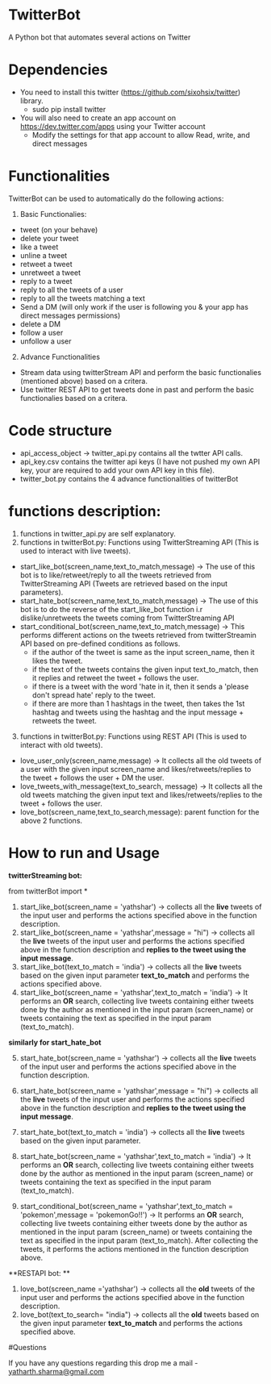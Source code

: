 # TwitterBot

A Python bot that automates several actions on Twitter

# Dependencies

- You need to install this twitter (https://github.com/sixohsix/twitter) library.
   - sudo pip install twitter
- You will also need to create an app account on https://dev.twitter.com/apps using your Twitter account
  - Modify the settings for that app account to allow Read, write, and direct messages

# Functionalities

TwitterBot can be used to automatically do the following actions:

1. Basic Functionalies:
 - tweet (on your behave)
 - delete your tweet
 - like a tweet
 - unline a tweet
 - retweet a tweet
 - unretweet a tweet
 - reply to a tweet
 - reply to all the tweets of a user
 - reply to all the tweets matching a text
 - Send a DM (will only work if the user is following you & your app has direct messages permissions)
 - delete a DM
 - follow a user
 - unfollow a user
2. Advance Functionalities
 - Stream data using twitterStream API and perform the basic functionalies (mentioned above) based on a critera.
 - Use twitter REST API to get tweets done in past and perform the basic functionalies based on a critera.


# Code structure
 - api_access_object -> twitter_api.py contains all the twtter API calls.
 - api_key.csv contains the twitter api keys (I have not pushed my own API key, your are required to add your own API key in this file).
 - twitter_bot.py contains the 4 advance functionalities of twitterBot

# functions description:
1. functions in twitter_api.py are self explanatory.
2. functions in twitterBot.py: Functions using TwitterStreaming API (This is used to interact with live tweets).
 - start_like_bot(screen_name,text_to_match,message) -> The use of this bot is to like/retweet/reply to all the tweets retrieved from TwitterStreaming API (Tweets are retrieved based on the input parameters).
 - start_hate_bot(screen_name,text_to_match,message) -> The use of this bot is to do the reverse of the start_like_bot function i.r dislike/unretweets the tweets coming from TwitterStreaming API
 - start_conditional_bot(screen_name,text_to_match,message) -> This performs different actions on the tweets retrieved from twitterStreamin API based on pre-defined conditions as follows.
    - if the author of the tweet is same as the input screen_name, then it likes the tweet.
    - if the text of the tweets contains the given input text_to_match, then it replies and retweet the tweet + follows the user.
    - if there is a tweet with the word 'hate in it, then it sends a 'please don't spread hate' reply to the tweet.
    - if there are more than 1 hashtags in the tweet, then takes the 1st hashtag and tweets using the hashtag and the input message + retweets the tweet.
3. functions in twitterBot.py: Functions using REST API (This is used to interact with old tweets).
  - love_user_only(screen_name,message) -> It collects all the old tweets of a user with the given input screen_name and likes/retweets/replies to the tweet + follows the user + DM the user.
  - love_tweets_with_message(text_to_search, message) -> It collects all the old tweets matching the given input text and likes/retweets/replies to the tweet + follows the user.
  - love_bot(screen_name,text_to_search,message): parent function for the above 2 functions.

# How to run and Usage

 **twitterStreaming bot:**

from twitterBot import *

1. start_like_bot(screen_name = 'yathshar') -> collects all the **live** tweets of the input user and performs the actions specified above in the function description.
2. start_like_bot(screen_name = 'yathshar',message = "hi") ->  collects all the **live** tweets of the input user and performs the actions specified above in the function description and **replies to the tweet using the input message**.
3. start_like_bot(text_to_match = 'india') -> collects all the **live** tweets based on the given input parameter **text_to_match** and performs the actions specified above.
4. start_like_bot(screen_name = 'yathshar',text_to_match = 'india') -> It performs an **OR** search, collecting live tweets containing either tweets done by the author as mentioned in the input param (screen_name) or tweets containing the text as specified in the input param (text_to_match).

**similarly for start_hate_bot**

5. start_hate_bot(screen_name = 'yathshar') -> collects all the **live** tweets of the input user and performs the actions specified above in the function description.
6.  start_hate_bot(screen_name = 'yathshar',message = "hi") ->  collects all the **live** tweets of the input user and performs the actions specified above in the function description and **replies to the tweet using the input message**.
7. start_hate_bot(text_to_match = 'india') -> collects all the **live** tweets based on the given input parameter.
8. start_hate_bot(screen_name = 'yathshar',text_to_match = 'india') -> It performs an **OR** search, collecting live tweets containing either tweets done by the author as mentioned in the input param (screen_name) or tweets containing the text as specified in the input param (text_to_match).

9. start_conditional_bot(screen_name = 'yathshar',text_to_match = 'pokemon',message = 'pokemonGo!!') -> It performs an **OR** search, collecting live tweets containing either tweets done by the author as mentioned in the input param (screen_name) or tweets containing the text as specified in the input param (text_to_match). After collecting the tweets, it performs the actions mentioned in the function description above.

**RESTAPI bot: **

1. love_bot(screen_name ='yathshar') ->  collects all the **old** tweets of the input user and performs the actions specified above in the function description.
2. love_bot(text_to_search= "india") -> collects all the **old** tweets based on the given input parameter **text_to_match** and performs the actions specified above.

#Questions

If you have any questions regarding this drop me a mail - yatharth.sharma@gmail.com